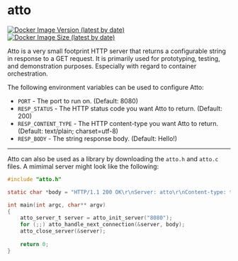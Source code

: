 # atto
[![Docker Image Version (latest by date)](https://img.shields.io/docker/v/shawntoffel/atto?sort=semver&style=flat-square)](https://hub.docker.com/r/shawntoffel/atto/tags) [![Docker Image Size (latest by date)](https://img.shields.io/docker/image-size/shawntoffel/atto?sort=semver&style=flat-square)](https://hub.docker.com/r/shawntoffel/atto/tags)

Atto is a very small footprint HTTP server that returns a configurable string in response to a GET request. It is primarily used for prototyping, testing, and demonstration purposes. Especially with regard to container orchestration.  

The following environment variables can be used to configure Atto:

* `PORT` - The port to run on. (Default: 8080)
* `RESP_STATUS` - The HTTP status code you want Atto to return. (Default: 200)
* `RESP_CONTENT_TYPE` - The HTTP content-type you want Atto to return. (Default: text/plain; charset=utf-8)
* `RESP_BODY` - The string response body. (Default: Hello!)

---

Atto can also be used as a library by downloading the `atto.h` and `atto.c` files. A mimimal server might look like the following:
```c
#include "atto.h"

static char *body = "HTTP/1.1 200 OK\r\nServer: atto\r\nContent-type: text/plain\r\n\r\nHello!";

int main(int argc, char** argv) 
{
    atto_server_t server = atto_init_server("8080");
    for (;;) atto_handle_next_connection(&server, body);
    atto_close_server(&server);
    
    return 0;
}
```
